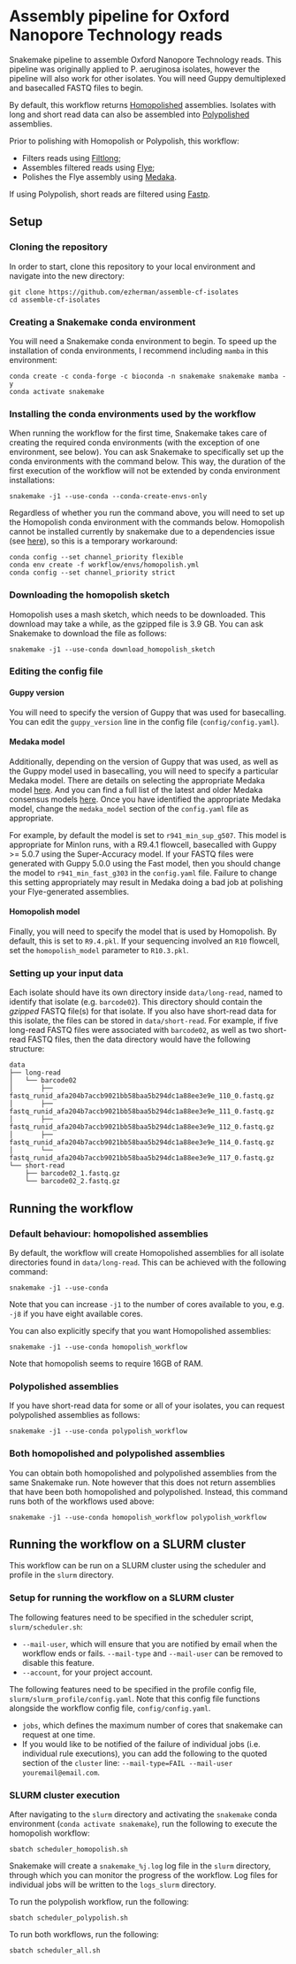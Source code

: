 # Assembly pipeline for Oxford Nanopore Technology reads
Snakemake pipeline to assemble Oxford Nanopore Technology reads. 
This pipeline was originally applied to P. aeruginosa isolates, 
however the pipeline will also work for other isolates. 
You will need Guppy demultiplexed and basecalled FASTQ files to begin. 

By default, this workflow returns [Homopolished](https://github.com/ythuang0522/homopolish) assemblies. 
Isolates with long and short read data can also be assembled into 
[Polypolished](https://github.com/rrwick/Polypolish) assemblies. 

Prior to polishing with Homopolish or Polypolish, this workflow:
- Filters reads using [Filtlong](https://github.com/rrwick/Filtlong);
- Assembles filtered reads using [Flye](https://github.com/fenderglass/Flye);
- Polishes the Flye assembly using [Medaka](https://github.com/nanoporetech/medaka). 

If using Polypolish, 
short reads are filtered using [Fastp](https://github.com/OpenGene/fastp).  

## Setup

### Cloning the repository
In order to start, clone this repository to your local environment 
and navigate into the new directory:

```
git clone https://github.com/ezherman/assemble-cf-isolates
cd assemble-cf-isolates
```

### Creating a Snakemake conda environment
You will need a Snakemake conda environment to begin. To speed up the installation of conda environments,
I recommend including `mamba` in this environment:

```
conda create -c conda-forge -c bioconda -n snakemake snakemake mamba -y
conda activate snakemake
```

### Installing the conda environments used by the workflow
When running the workflow for the first time, Snakemake takes care of
creating the required conda environments (with the exception of one environment, see below). 
You can ask Snakemake
to specifically set up the conda environments with the command below.
This way, the duration of the first execution of the workflow will not
be extended by conda environment installations:

```
snakemake -j1 --use-conda --conda-create-envs-only
```

Regardless of whether you run the command above, you will need to set
up the Homopolish conda environment with the commands below. Homopolish
cannot be installed currently by snakemake due to a dependencies issue
(see [here](https://github.com/ythuang0522/homopolish/issues/57)), 
so this is a temporary workaround:

```
conda config --set channel_priority flexible
conda env create -f workflow/envs/homopolish.yml
conda config --set channel_priority strict
```


### Downloading the homopolish sketch
Homopolish uses a mash sketch, which needs to be downloaded.
This download may take a while, as the gzipped file is 3.9 GB. 
You can ask Snakemake to download the file as follows:

```
snakemake -j1 --use-conda download_homopolish_sketch
```

### Editing the config file

#### Guppy version
You will need to specify the version of Guppy that was used for basecalling.
You can edit the `guppy_version` line in the config file (`config/config.yaml`).

#### Medaka model
Additionally, depending on the version of Guppy that was used, 
as well as the Guppy model used in basecalling, you will need to specify
a particular Medaka model. There are details on selecting the appropriate Medaka
model [here](https://github.com/nanoporetech/medaka#models). And you can
find a full list of the latest and older Medaka consensus models 
[here](https://github.com/nanoporetech/medaka/blob/master/medaka/options.py).
Once you have identified the appropriate Medaka model,
change the `medaka_model` section of the `config.yaml` file as appropriate.

For example, by default the model is set to `r941_min_sup_g507`. This model
is appropriate for MinIon runs, with a R9.4.1 flowcell, basecalled with 
Guppy >= 5.0.7 using the Super-Accuracy model. If your FASTQ files
were generated with Guppy 5.0.0 using the Fast model, then 
you should change the model to `r941_min_fast_g303` in the `config.yaml` file.
Failure to change this setting appropriately may result in Medaka doing
a bad job at polishing your Flye-generated assemblies. 

#### Homopolish model
Finally, you will need to specify the model that is used by Homopolish. 
By default, this is set to `R9.4.pkl`. If your sequencing involved an
`R10` flowcell, set the `homopolish_model` parameter to `R10.3.pkl`. 

### Setting up your input data
Each isolate should have its own directory inside `data/long-read`, named
to identify that isolate (e.g. `barcode02`). This
directory should contain the *gzipped* FASTQ file(s) for that isolate.
If you also have short-read data for this isolate, the files can be
stored in `data/short-read`. For example, if five long-read FASTQ files
were associated with `barcode02`, as well as two short-read FASTQ files,
then the data directory would have the following structure:

```
data
├── long-read
│   └── barcode02
│       ├── fastq_runid_afa204b7accb9021bb58baa5b294dc1a88ee3e9e_110_0.fastq.gz
│       ├── fastq_runid_afa204b7accb9021bb58baa5b294dc1a88ee3e9e_111_0.fastq.gz
│       ├── fastq_runid_afa204b7accb9021bb58baa5b294dc1a88ee3e9e_112_0.fastq.gz
│       ├── fastq_runid_afa204b7accb9021bb58baa5b294dc1a88ee3e9e_114_0.fastq.gz
│       └── fastq_runid_afa204b7accb9021bb58baa5b294dc1a88ee3e9e_117_0.fastq.gz
└── short-read
    ├── barcode02_1.fastq.gz
    └── barcode02_2.fastq.gz
```

## Running the workflow

### Default behaviour: homopolished assemblies
By default, the workflow will create Homopolished assemblies for
all isolate directories found in `data/long-read`. This can be 
achieved with the following command:

```
snakemake -j1 --use-conda
```

Note that you can increase `-j1` to the number of cores available to you,
e.g. `-j8` if you have eight available cores.

You can also explicitly specify that you want Homopolished assemblies:

```
snakemake -j1 --use-conda homopolish_workflow
```

Note that homopolish seems to require 16GB of RAM. 

### Polypolished assemblies
If you have short-read data for some or all of your isolates,
you can request polypolished assemblies as follows:

```
snakemake -j1 --use-conda polypolish_workflow
```

### Both homopolished and polypolished assemblies
You can obtain both homopolished and polypolished assemblies
from the same Snakemake run. Note however that this does not
return assemblies that have been both homopolished and polypolished.
Instead, this command runs both of the workflows used above:

```
snakemake -j1 --use-conda homopolish_workflow polypolish_workflow
```

## Running the workflow on a SLURM cluster
This workflow can be run on a SLURM cluster using the scheduler
and profile in the `slurm` directory. 

### Setup for running the workflow on a SLURM cluster
The following features need to be specified in the scheduler
script, `slurm/scheduler.sh`:

- `--mail-user`, which will ensure that you are notified by email
when the workflow ends or fails. `--mail-type` and `--mail-user`
can be removed to disable this feature.
- `--account`, for your project account.

The following features need to be specified in the profile config
file, `slurm/slurm_profile/config.yaml`. Note that this config file
functions alongside the workflow config file, `config/config.yaml`.

- `jobs`, which defines the maximum number of cores that snakemake
can request at one time. 
- If you would like to be notified of the failure of individual
jobs (i.e. individual rule executions), you can add the following
to the quoted section of the `cluster` line: 
`--mail-type=FAIL --mail-user youremail@email.com`. 

### SLURM cluster execution
After navigating to the `slurm` directory and activating the
`snakemake` conda environment (`conda activate snakemake`), 
run the following to execute the homopolish workflow:

```
sbatch scheduler_homopolish.sh
```

Snakemake will create a `snakemake_%j.log` log file in the `slurm` 
directory, through which you can monitor the progress of the workflow.
Log files for individual jobs will be written to the `logs_slurm` directory. 

To run the polypolish workflow, run the following:

```
sbatch scheduler_polypolish.sh
```

To run both workflows, run the following:

```
sbatch scheduler_all.sh
```
